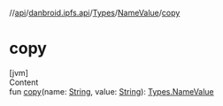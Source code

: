 //[api](../../../index.md)/[danbroid.ipfs.api](../../index.md)/[Types](../index.md)/[NameValue](index.md)/[copy](copy.md)



# copy  
[jvm]  
Content  
fun [copy](copy.md)(name: [String](https://kotlinlang.org/api/latest/jvm/stdlib/kotlin/-string/index.html), value: [String](https://kotlinlang.org/api/latest/jvm/stdlib/kotlin/-string/index.html)): [Types.NameValue](index.md)  



